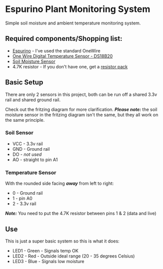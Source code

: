 Espurino Plant Monitoring System
================================
Simple soil moisture and ambient temperature monitoring system.

## Required components/Shopping list:

- [Espurino](https://www.espruino.com/EspruinoBoard) - I've used the standard OneWire
- [One Wire Digital Temperature Sensor - DS18B20](https://www.sparkfun.com/products/245)
- [Soil Moisture Sensor](https://www.bitsbox.co.uk/index.php?main_page=product_info&cPath=302_306&products_id=2816)
- 4.7K resistor - If you don't have one, get a [resistor pack](https://coolcomponents.co.uk/products/resistor-kit-1-4w-500-total)

## Basic Setup
There are only 2 sensors in this project, both can be run off a shared 3.3v rail and shared ground rail.

Check out the fritzing diagram for more clarification. ***Please note:*** the soil moisture sensor in the fritzing diagram isn't the same, but they all work on the same principle.

### Soil Sensor

* VCC - 3.3v rail
* GND - Ground rail
* DO - _not used_
* AO - straight to pin A1

### Temperature Sensor
With the rounded side facing ***away*** from left to right:

* 0 - Ground rail
* 1 - pin A0
* 2 - 3.3v rail

***Note:*** You need to put the 4.7K resistor between pins 1 & 2 (data and live)

## Use

This is just a super basic system so this is what it does:

* LED1 - Green - Signals temp OK
* LED2 - Red -  Outside ideal range (20 - 35 degrees Celsius)
* LED3 - Blue - Signals low moisture